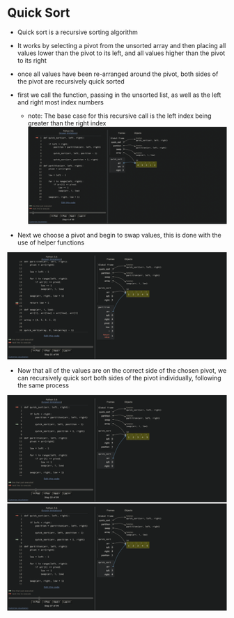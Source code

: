 # Quick Sort

* Quick sort is a recursive sorting algorithm
* It works by selecting a pivot from the unsorted array and then placing all values lower than the pivot to its left, and all values higher than the pivot to its right
* once all values have been re-arranged around the pivot, both sides of the pivot are recursively quick sorted

* first we call the function, passing in the unsorted list, as well as the left and right most index numbers
  * note: The base case for this recursive call is the left index being greater than the right index
![screen shot](1.png)

* Next we choose a pivot and begin to swap values, this is done with the use of helper functions

![screen shot](2.png)

* Now that all of the values are on the correct side of the chosen pivot, we can recursively quick sort both sides of the pivot individually, following the same process

![screen shot](3.png)
![screen shot](4.png)
